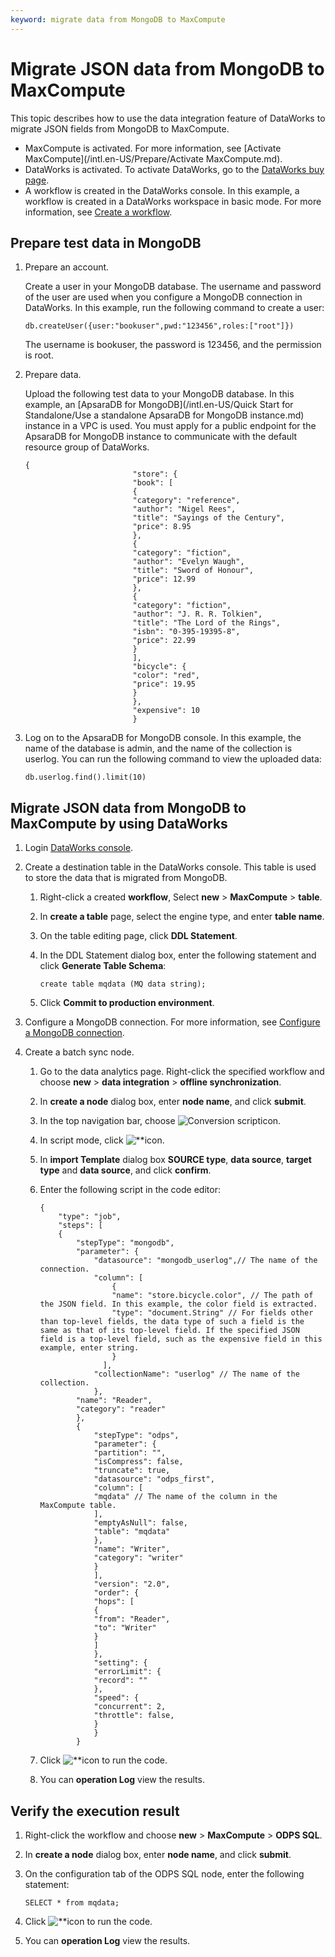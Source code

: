 ```yaml
---
keyword: migrate data from MongoDB to MaxCompute
---
```


# Migrate JSON data from MongoDB to MaxCompute

This topic describes how to use the data integration feature of DataWorks to migrate JSON fields from MongoDB to MaxCompute.

-   MaxCompute is activated. For more information, see [Activate MaxCompute](/intl.en-US/Prepare/Activate MaxCompute.md).
-   DataWorks is activated. To activate DataWorks, go to the [DataWorks buy page](https://common-buy.aliyun.com/).
-   A workflow is created in the DataWorks console. In this example, a workflow is created in a DataWorks workspace in basic mode. For more information, see [Create a workflow]().

## Prepare test data in MongoDB

1.  Prepare an account.

    Create a user in your MongoDB database. The username and password of the user are used when you configure a MongoDB connection in DataWorks. In this example, run the following command to create a user:

    ```
    db.createUser({user:"bookuser",pwd:"123456",roles:["root"]})
    ```

    The username is bookuser, the password is 123456, and the permission is root.

2.  Prepare data.

    Upload the following test data to your MongoDB database. In this example, an [ApsaraDB for MongoDB](/intl.en-US/Quick Start for Standalone/Use a standalone ApsaraDB for MongoDB instance.md) instance in a VPC is used. You must apply for a public endpoint for the ApsaraDB for MongoDB instance to communicate with the default resource group of DataWorks.

    ```
    {
                            "store": {
                            "book": [
                            {
                            "category": "reference",
                            "author": "Nigel Rees",
                            "title": "Sayings of the Century",
                            "price": 8.95
                            },
                            {
                            "category": "fiction",
                            "author": "Evelyn Waugh",
                            "title": "Sword of Honour",
                            "price": 12.99
                            },
                            {
                            "category": "fiction",
                            "author": "J. R. R. Tolkien",
                            "title": "The Lord of the Rings",
                            "isbn": "0-395-19395-8",
                            "price": 22.99
                            }
                            ],
                            "bicycle": {
                            "color": "red",
                            "price": 19.95
                            }
                            },
                            "expensive": 10
                            }
    ```

3.  Log on to the ApsaraDB for MongoDB console. In this example, the name of the database is admin, and the name of the collection is userlog. You can run the following command to view the uploaded data:

    ```
    db.userlog.find().limit(10)
    ```


## Migrate JSON data from MongoDB to MaxCompute by using DataWorks

1.  Login [DataWorks console](https://workbench.data.aliyun.com/console).

2.  Create a destination table in the DataWorks console. This table is used to store the data that is migrated from MongoDB.

    1.  Right-click a created **workflow**, Select **new** \> **MaxCompute** \> **table**.

    2.  In **create a table** page, select the engine type, and enter **table name**.

    3.  On the table editing page, click **DDL Statement**.

    4.  In the DDL Statement dialog box, enter the following statement and click **Generate Table Schema**:

        ```
        create table mqdata (MQ data string);
        ```

    5.  Click **Commit to production environment**.

3.  Configure a MongoDB connection. For more information, see [Configure a MongoDB connection]().

4.  Create a batch sync node.

    1.  Go to the data analytics page. Right-click the specified workflow and choose **new** \> **data integration** \> **offline synchronization**.

    2.  In **create a node** dialog box, enter **node name**, and click **submit**.

    3.  In the top navigation bar, choose ![Conversion script](https://static-aliyun-doc.oss-cn-hangzhou.aliyuncs.com/assets/img/en-US/3411359951/p100995.png)icon.

    4.  In script mode, click ![**](https://static-aliyun-doc.oss-cn-hangzhou.aliyuncs.com/assets/img/en-US/4411359951/p101002.png)icon.

    5.  In **import Template** dialog box **SOURCE type**, **data source**, **target type** and **data source**, and click **confirm**.

    6.  Enter the following script in the code editor:

        ```
        {
            "type": "job",
            "steps": [
            {
                "stepType": "mongodb",
                "parameter": {
                    "datasource": "mongodb_userlog",// The name of the connection.
                    "column": [
                        {
                        "name": "store.bicycle.color", // The path of the JSON field. In this example, the color field is extracted.
                        "type": "document.String" // For fields other than top-level fields, the data type of such a field is the same as that of its top-level field. If the specified JSON field is a top-level field, such as the expensive field in this example, enter string.
                        }
                      ],
                    "collectionName": "userlog" // The name of the collection.
                    },
                "name": "Reader",
                "category": "reader"
                },
                {
                    "stepType": "odps",
                    "parameter": {
                    "partition": "",
                    "isCompress": false,
                    "truncate": true,
                    "datasource": "odps_first",
                    "column": [
                    "mqdata" // The name of the column in the MaxCompute table.
                    ],
                    "emptyAsNull": false,
                    "table": "mqdata"
                    },
                    "name": "Writer",
                    "category": "writer"
                    }
                    ],
                    "version": "2.0",
                    "order": {
                    "hops": [
                    {
                    "from": "Reader",
                    "to": "Writer"
                    }
                    ]
                    },
                    "setting": {
                    "errorLimit": {
                    "record": ""
                    },
                    "speed": {
                    "concurrent": 2,
                    "throttle": false,
                    }
                    }
                }
        ```

    7.  Click ![**](https://static-aliyun-doc.oss-cn-hangzhou.aliyuncs.com/assets/img/en-US/0311359951/p100471.png)icon to run the code.

    8.  You can **operation Log** view the results.


## Verify the execution result

1.  Right-click the workflow and choose **new** \> **MaxCompute** \> **ODPS SQL**.

2.  In **create a node** dialog box, enter **node name**, and click **submit**.

3.  On the configuration tab of the ODPS SQL node, enter the following statement:

    ```
    SELECT * from mqdata;
    ```

4.  Click ![**](https://static-aliyun-doc.oss-cn-hangzhou.aliyuncs.com/assets/img/en-US/0311359951/p100471.png)icon to run the code.

5.  You can **operation Log** view the results.


